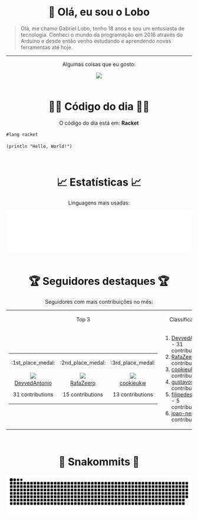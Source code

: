 <div align="center">
  <h1>👋 Olá, eu sou o Lobo</h1>
</div>

> Olá, me chamo Gabriel Lobo, tenho 18 anos e sou um entusiasta de tecnologia. Conheci o mundo da programação em 2016 através do Arduino e desde então venho estudando e aprendendo novas ferramentas até hoje.

---

<div align="center">
  <p>Algumas coisas que eu gosto:</p>
  <a href="https://skillicons.dev">
    <img src="https://skillicons.dev/icons?i=py,md,html,css,js,github,git,vscode,linux,ts,sass,react,vite,vercel,arduino,godot&perline=8" />
  </a>
</div>

<br>

<div align="center">
  <h1>👨‍💻 Código do dia 👨‍💻</h1>
  <p>O código do dia está em: <b>Racket</b></p>
  
  <div align="left">

```rkt
#lang racket

(println "Hello, World!")
```

  </div>
</div>

<br>

<div align="center">
<h1>📈 Estatísticas 📈</h1>
  <p>Linguagens mais usadas:</p>
  <a href="https://github.com/Lobooooooo14" target="_blank">
    <img src="https://github.com/Lobooooooo14/Lobooooooo14/blob/renders-output/metrics.plugin.languages.svg" alt="most used languages" width="600px">
  </a>
</div>

<br>

<div align="center">
    <h1>🏆 Seguidores destaques 🏆</h1>
    <p>Seguidores com mais contribuições no mês:</p>
    <table>
        <tr>
            <td align="center">
                <p>Top 3</p>
            </td>
            <td align="center">
                <p>Classificações</p>
            </td>
        </tr>
        <tr>
            <td width="100px" align="center">
                <table><tr><td width="100px" align="center"><p>:1st_place_medal:</p></td><td width="100px" align="center"><p>:2nd_place_medal:</p></td><td width="100px" align="center"><p>:3rd_place_medal:</p></td></tr><tr><td width="100px" align="center"><img src="https://avatars.githubusercontent.com/u/26858993?v=4" width="100%"/><br><a href="https://github.com/DeyvedAntonio" target="_blank">DeyvedAntonio</a><p>31 contributions</p></td><td width="100px" align="center"><img src="https://avatars.githubusercontent.com/u/87309497?v=4" width="100%"/><br><a href="https://github.com/RafaZeero" target="_blank">RafaZeero</a><p>15 contributions</p></td><td width="100px" align="center"><img src="https://avatars.githubusercontent.com/u/65344982?v=4" width="100%"/><br><a href="https://github.com/cookieukw" target="_blank">cookieukw</a><p>13 contributions</p></td></tr></table>
            </td>
            <td width="fit-content" align="left">
                <ol><li><a href="https://github.com/DeyvedAntonio">DeyvedAntonio</a><span> - 31 contributions</span></li><li><a href="https://github.com/RafaZeero">RafaZeero</a><span> - 15 contributions</span></li><li><a href="https://github.com/cookieukw">cookieukw</a><span> - 13 contributions</span></li><li><a href="https://github.com/gustavosett">gustavosett</a><span> - 6 contributions</span></li><li><a href="https://github.com/filipedeschamps">filipedeschamps</a><span> - 5 contributions</span></li><li><a href="https://github.com/joao-nery">joao-nery</a><span> - 3 contributions</span></li></ol>
            </td>
        </tr>
    </table>
</div>

<br>

<div align="center">
  <h1>🐍 Snakommits 🐍</h1>
    <picture>
      <source media="(prefers-color-scheme: dark)" srcset="https://raw.githubusercontent.com/Lobooooooo14/Lobooooooo14/snake-output/github-contribution-grid-snake-dark.svg">
      <source media="(prefers-color-scheme: light)" srcset="https://raw.githubusercontent.com/Lobooooooo14/Lobooooooo14/snake-output/github-contribution-grid-snake.svg">
      <img alt="github contribution grid snake animation" src="https://raw.githubusercontent.com/Lobooooooo14/Lobooooooo14/snake-output/github-contribution-grid-snake.svg">
    </picture>
</div>
